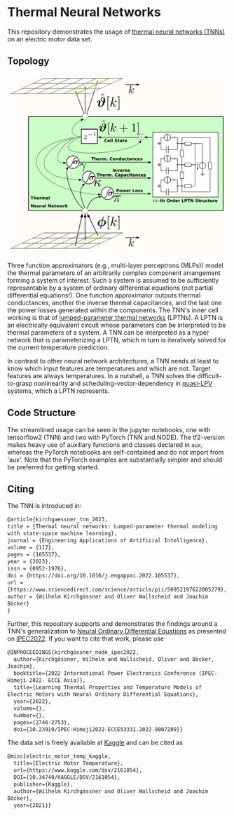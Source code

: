 # Thermal Neural Networks
This repository demonstrates the usage of [thermal neural networks (TNNs)](https://doi.org/10.1016/j.engappai.2022.105537) on an electric motor data set.

## Topology

![](img/topology.png)

Three function approximators (e.g., multi-layer perceptrons (MLPs)) model the thermal parameters of an arbitrarily complex component arrangement forming a system of interest.
Such a system is assumed to be sufficiently representable by a system of ordinary differential equations (not partial differential equations!).
One function approximator outputs thermal conductances, another the inverse thermal capacitances, and the last one the power losses generated within the components.
The TNN's inner cell working is that of [lumped-parameter thermal networks](https://en.wikipedia.org/wiki/Lumped-element_model#Thermal_systems) (LPTNs).
A LPTN is an electrically equivalent circuit whose parameters can be interpreted to be thermal parameters of a system.
A TNN can be interpreted as a hyper network that is parameterizing a LPTN, which in turn is iteratively solved for the current temperature prediction.

In contrast to other neural network architectures, a TNN needs at least to know which input features are temperatures and which are not.
Target features are always temperatures.
In a nutshell, a TNN solves the difficult-to-grasp nonlinearity and scheduling-vector-dependency in [quasi-LPV](https://en.wikipedia.org/wiki/Linear_parameter-varying_control) systems, which a LPTN represents.

## Code Structure

The streamlined usage can be seen in the jupyter notebooks, one with tensorflow2 (TNN) and two with PyTorch (TNN and NODE).
The tf2-version makes heavy use of auxiliary functions and classes declared in `aux`, whereas the PyTorch notebooks are self-contained and do not import from 'aux'. 
Note that the PyTorch examples are substantially simpler and should be preferred for getting started.

## Citing

The TNN is introduced in:
```
@article{kirchgaessner_tnn_2023,
title = {Thermal neural networks: Lumped-parameter thermal modeling with state-space machine learning},
journal = {Engineering Applications of Artificial Intelligence},
volume = {117},
pages = {105537},
year = {2023},
issn = {0952-1976},
doi = {https://doi.org/10.1016/j.engappai.2022.105537},
url = {https://www.sciencedirect.com/science/article/pii/S0952197622005279},
author = {Wilhelm Kirchgässner and Oliver Wallscheid and Joachim Böcker}
}
```

Further, this repository supports and demonstrates the findings around a TNN's generalization to [Neural Ordinary DIfferential Equations](https://arxiv.org/abs/1806.07366) as presented on [IPEC2022](https://www.ipec2022.org/index.html). 
If you want to cite that work, please use
```
@INPROCEEDINGS{kirchgässner_node_ipec2022,
  author={Kirchgässner, Wilhelm and Wallscheid, Oliver and Böcker, Joachim},
  booktitle={2022 International Power Electronics Conference (IPEC-Himeji 2022- ECCE Asia)}, 
  title={Learning Thermal Properties and Temperature Models of Electric Motors with Neural Ordinary Differential Equations}, 
  year={2022},
  volume={},
  number={},
  pages={2746-2753},
  doi={10.23919/IPEC-Himeji2022-ECCE53331.2022.9807209}}
```

The data set is freely available at [Kaggle](https://www.kaggle.com/wkirgsn/electric-motor-temperature) and can be cited as
```
@misc{electric_motor_temp_kaggle,
  title={Electric Motor Temperature},
  url={https://www.kaggle.com/dsv/2161054},
  DOI={10.34740/KAGGLE/DSV/2161054},
  publisher={Kaggle}, 
  author={Wilhelm Kirchgässner and Oliver Wallscheid and Joachim Böcker}, 
  year={2021}}
```
